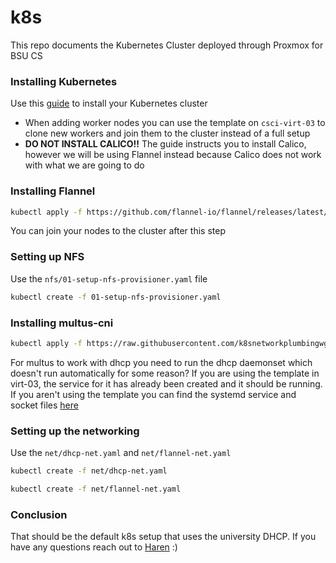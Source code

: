 # k8s
This repo documents the Kubernetes Cluster deployed through Proxmox for BSU CS
### Installing Kubernetes
Use this [guide](https://www.cherryservers.com/blog/install-kubernetes-ubuntu) to install your Kubernetes cluster
- When adding worker nodes you can use the template on `csci-virt-03` to clone new workers and join them to the cluster instead of a full setup
- **DO NOT INSTALL CALICO!!** The guide instructs you to install Calico, however we will be using Flannel instead because Calico does not work with what we are going to do

### Installing Flannel
```bash
kubectl apply -f https://github.com/flannel-io/flannel/releases/latest/download/kube-flannel.yml
```
You can join your nodes to the cluster after this step

### Setting up NFS
Use the `nfs/01-setup-nfs-provisioner.yaml` file
```bash
kubectl create -f 01-setup-nfs-provisioner.yaml
```

### Installing multus-cni
```bash
kubectl apply -f https://raw.githubusercontent.com/k8snetworkplumbingwg/multus-cni/master/deployments/multus-daemonset-thick.yml
```
For multus to work with dhcp you need to run the dhcp daemonset which doesn't run automatically for some reason? If you are using the template in virt-03, the service for it has already been created and it should be running. If you aren't using the template you can find the systemd service and socket files [here](https://github.com/containernetworking/plugins/tree/main/plugins/ipam/dhcp/systemd)

### Setting up the networking
Use the `net/dhcp-net.yaml` and `net/flannel-net.yaml`
```bash
kubectl create -f net/dhcp-net.yaml
```
```bash
kubectl create -f net/flannel-net.yaml
```

### Conclusion
That should be the default k8s setup that uses the university DHCP. If you have any questions reach out to [Haren](mailto:haren.eshwaran@bsu.edu) :)
